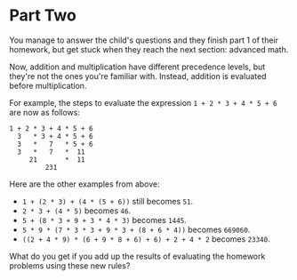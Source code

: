 # Part Two

You manage to answer the child's questions and they finish part 1 of their homework, but get stuck when they reach the next section: advanced math.

Now, addition and multiplication have different precedence levels, but they're not the ones you're familiar with. Instead, addition is evaluated before multiplication.

For example, the steps to evaluate the expression `1 + 2 * 3 + 4 * 5 + 6` are now as follows:

```
1 + 2 * 3 + 4 * 5 + 6
  3   * 3 + 4 * 5 + 6
  3   *   7   * 5 + 6
  3   *   7   *  11  
     21       *  11  
         231         
```

Here are the other examples from above:

* `1 + (2 * 3) + (4 * (5 + 6))` still becomes `51`.
* `2 * 3 + (4 * 5)` becomes `46`.
* `5 + (8 * 3 + 9 + 3 * 4 * 3)` becomes `1445`.
* `5 * 9 * (7 * 3 * 3 + 9 * 3 + (8 + 6 * 4))` becomes `669060`.
* `((2 + 4 * 9) * (6 + 9 * 8 + 6) + 6) + 2 + 4 * 2` becomes `23340`.

What do you get if you add up the results of evaluating the homework problems using these new rules?
